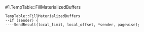 #1.TempTable::FillMaterializedBuffers

```
TempTable::FillMaterializedBuffers
--if (sender) {
----SendResult(local_limit, local_offset, *sender, pagewise);
```